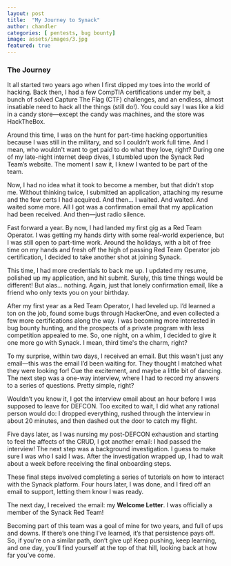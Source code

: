 ```yaml
---
layout: post
title:  "My Journey to Synack"
author: chandler
categories: [ pentests, bug bounty]
image: assets/images/3.jpg
featured: true
---
```



### The Journey

It all started two years ago when I first dipped my toes into the world of hacking. Back then, I had a few CompTIA certifications under my belt, a bunch of solved Capture The Flag (CTF) challenges, and an endless, almost insatiable need to hack all the things (still do!). You could say I was like a kid in a candy store—except the candy was machines, and the store was HackTheBox.

Around this time, I was on the hunt for part-time hacking opportunities because I was still in the military, and so I couldn’t work full time. And I mean, who wouldn't want to get paid to do what they love, right? During one of my late-night internet deep dives, I stumbled upon the Synack Red Team’s website. The moment I saw it, I knew I wanted to be part of the team.

Now, I had no idea what it took to become a member, but that didn’t stop me. Without thinking twice, I submitted an application, attaching my resume and the few certs I had acquired. And then… I waited. And waited. And waited some more. All I got was a confirmation email that my application had been received. And then—just radio silence.

Fast forward a year. By now, I had landed my first gig as a Red Team Operator. I was getting my hands dirty with some real-world experience, but I was still open to part-time work. Around the holidays, with a bit of free time on my hands and fresh off the high of passing  Red Team Operator job certification, I decided to take another shot at joining Synack.

This time, I had more credentials to back me up. I updated my resume, polished up my application, and hit submit. Surely, this time things would be different! But alas… nothing. Again, just that lonely confirmation email, like a friend who only texts you on your birthday.

After my first year as a Red Team Operator, I had leveled up. I’d learned a ton on the job, found some bugs through HackerOne, and even collected a few more certifications along the way. I was becoming more interested in bug bounty hunting, and the prospects of a private program with less competition appealed to me. So, one night, on a whim, I decided to give it one more go with Synack. I mean, third time's the charm, right? 

To my surprise, within two days, I received an email. But this wasn’t just any email—this was the email I’d been waiting for. They thought I matched what they were looking for! Cue the excitement, and maybe a little bit of dancing. The next step was a one-way interview, where I had to record my answers to a series of questions. Pretty simple, right?


Wouldn’t you know it, I got the interview email about an hour before I was supposed to leave for DEFCON. Too excited to wait, I did what any rational person would do: I dropped everything, rushed through the interview in about 20 minutes, and then dashed out the door to catch my flight.

Five days later, as I was nursing my post-DEFCON exhaustion and starting to feel the affects of the CRUD, I got another email: I had passed the interview! The next step was a background investigation. I guess to make sure I was who I said I was. After the investigation wrapped up, I had to wait about a week before receiving the final onboarding steps.

These final steps involved completing a series of tutorials on how to interact with the Synack platform. Four hours later, I was done, and I fired off an email to support, letting them know I was ready.

The next day, I received `the` email: my <b>Welcome Letter</b>. I was officially a member of the Synack Red Team!

Becoming part of this team was a goal of mine for two years, and full of ups and downs. If there’s one thing I’ve learned, it’s that persistence pays off. So, if you’re on a similar path, don’t give up! Keep pushing, keep learning, and one day, you’ll find yourself at the top of that hill, looking back at how far you’ve come.


